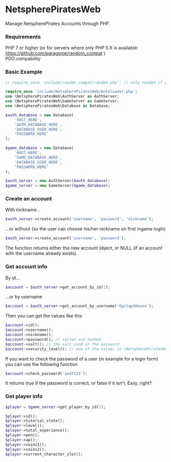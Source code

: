 # NetspherePiratesWeb

Manage NetspherePirates Accounts through PHP.

### Requirements
PHP 7 or higher (or for servers where only PHP 5.X is available: https://github.com/paragonie/random_compat )  
PDO compability

### Basic Example

```php
// require_once 'include/random_compat/random.php'; // only needed if you run php version 5.X

require_once 'include/NetspherePiratesWeb/Autoloader.php';
use \NetspherePiratesWeb\AuthServer as AuthServer;
use \NetspherePiratesWeb\GameServer as GameServer;
use \NetspherePiratesWeb\Database as Database;

$auth_database = new Database(
	'HOST_HERE',
	'AUTH_DATABASE_HERE',
	'DATABASE_USER_HERE',
	'PASSWORD_HERE'
);

$game_database = new Database(
	'HOST_HERE',
	'GAME_DATABASE_HERE',
	'DATABASE_USER_HERE',
	'PASSWORD_HERE'
);

$auth_server = new AuthServer($auth_database);
$game_server = new GameServer($game_database);
```

### Create an account

With nickname... 
```php
$auth_server->create_account('username', 'password', 'nickname');
```

...or without (so the user can choose his/her nickname on first ingame login)
```php
$auth_server->create_account('username', 'password');
```

The function returns either the new account object, or NULL (if an account with the username already exists).

### Get account info

By id...
```php
$account = $auth_server->get_account_by_id(1);
```

...or by username
```php
$account = $auth_server->get_account_by_username('EpitaphHaseo');
```

Then you can get the values like this
```php
$account->id();
$account->username();
$account->nickname();
$account->password(); // salted and hashed
$account->salt(); // the salt used in the password
$account->security_level(); // one of the values in \NetspherePiratesWeb\Constants::$security_levels
```

If you want to check the password of a user (in example for a login form) you can use the following function
```php
$account->check_password('asdf123');
```
It returns true if the password is correct, or false if it isn't. Easy, right?

### Get player info

```php
$player = $game_server->get_player_by_id(1);

$player->id();
$player->tutorial_state();
$player->level();
$player->total_experience();
$player->pen();
$player->ap();
$player->coins1();
$player->coins2();
$player->current_character_slot();
```